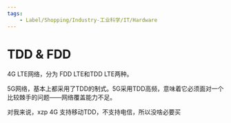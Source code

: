 ```yaml
---
tags:
    - Label/Shopping/Industry-工业科学/IT/Hardware
---
```


# TDD & FDD

4G LTE网络，分为 FDD LTE和TDD LTE两种。

5G网络，基本上都采用了TDD的制式。5G采用TDD高频，意味着它必须面对一个比较棘手的问题——网络覆盖能力不足。

对我来说，xzp 4G 支持移动TDD，不支持电信，所以没啥必要买